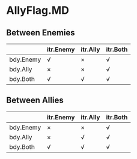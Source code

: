 # AllyFlag.MD

## Between Enemies

|           | itr.Enemy | itr.Ally | itr.Both |
|-----------|-----------|----------|----------|
| bdy.Enemy | √         | ×        | √        |
| bdy.Ally  | ×         | ×        | √        |
| bdy.Both  | √         | √        | √        |

## Between Allies

|           | itr.Enemy | itr.Ally | itr.Both |
|-----------|-----------|----------|----------|
| bdy.Enemy | ×         | ×        | √        |
| bdy.Ally  | ×         | √        | √        |
| bdy.Both  | √         | √        | √        |
